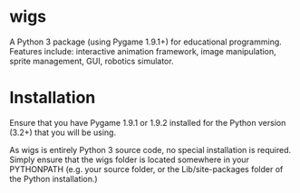 # wigs
A Python 3 package (using Pygame 1.9.1+) for educational programming.  Features include: interactive animation framework, image manipulation, sprite management, GUI, robotics simulator.

# Installation
Ensure that you have Pygame 1.9.1 or 1.9.2 installed for the Python version (3.2+) that you will be using.

As wigs is entirely Python 3 source code, no special installation is required. Simply ensure that the wigs folder is located somewhere in your PYTHONPATH (e.g. your source folder, or the Lib/site-packages folder of the Python installation.)

